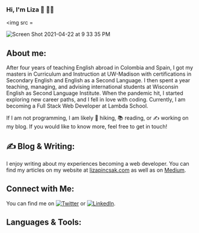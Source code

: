 ### Hi, I'm Liza 👋 👩‍💻

<img src =

![Screen Shot 2021-04-22 at 9 33 35 PM](https://user-images.githubusercontent.com/68169418/115809836-72c5bd80-a3b2-11eb-8785-26077d9629d3.png)

## About me:
After four years of teaching English abroad in Colombia and Spain, I got my masters in Curriculum and Instruction at UW-Madison with certifications in Secondary English and English as a Second Language. I then spent a year teaching, managing, and advising international students at Wisconsin English as Second Language Institute. When the pandemic hit, I started exploring new career paths, and I fell in love with coding. Currently, I am becoming a Full Stack Web Developer at Lambda School. 

If I am not programming, I am likely 🥾 hiking, 📚 reading, or ✍️ working on my blog. If you would like to know more, feel free to get in touch! 

## ✍️ Blog & Writing: 
I enjoy writing about my experiences becoming a web developer. You can find my articles on my website at [lizapincsak.com](https://lizapincsak.com) as well as on [Medium](https://lizapincsak.medium.com).

## Connect with Me:
You can find me on [![Twitter][1.2]][1] or  [![LinkedIn][2.2]][2].

<!-- Icons -->

[1.2]: http://i.imgur.com/wWzX9uB.png (twitter icon without padding)
[2.2]: https://i.stack.imgur.com/gVE0j.png

<!-- Links to social media accounts -->

[1]: https://twitter.com/LizaPincsak
[2]: https://www.linkedin.com/in/liza-pincsak/

## Languages & Tools:


<!--
**lizapincsak/lizapincsak** is a ✨ _special_ ✨ repository because its `README.md` (this file) appears on your GitHub profile.

Here are some ideas to get you started:

- 🔭 I’m currently working on ...
- 🌱 I’m currently learning ...
- 👯 I’m looking to collaborate on ...
- 🤔 I’m looking for help with ...
- 💬 Ask me about ...
- 📫 How to reach me: ...
- 😄 Pronouns: ...
- ⚡ Fun fact: ...
-->
